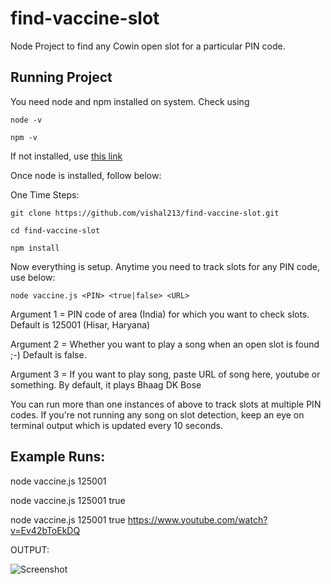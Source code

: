 # find-vaccine-slot
Node Project to find any Cowin open slot for a particular PIN code.

## Running Project
You need node and npm installed on system. Check using

    node -v

    npm -v



If not installed, use [this link](https://nodejs.org/en/download/)

Once node is installed, follow below:

One Time Steps:

    git clone https://github.com/vishal213/find-vaccine-slot.git
    
    cd find-vaccine-slot

    npm install
    
 Now everything is setup. Anytime you need to track slots for any PIN code, use below:

    node vaccine.js <PIN> <true|false> <URL>


Argument 1 = PIN code of area (India) for which you want to check slots. Default is 125001 (Hisar, Haryana)

Argument 2 = Whether you want to play a song when an open slot is found ;-) Default is false.

Argument 3 = If you want to play song, paste URL of song here, youtube or something. By default, it plays Bhaag DK Bose

You can run more than one instances of above to track slots at multiple PIN codes. If you're not running any song on slot detection, keep an eye on terminal output which is updated every 10 seconds.


## Example Runs:

node vaccine.js 125001

node vaccine.js 125001 true

node vaccine.js 125001 true https://www.youtube.com/watch?v=Ev42bToEkDQ

OUTPUT:

![Screenshot](https://user-images.githubusercontent.com/25406861/118475288-b1d4fd80-b729-11eb-8fd2-bf4177225c79.png)
